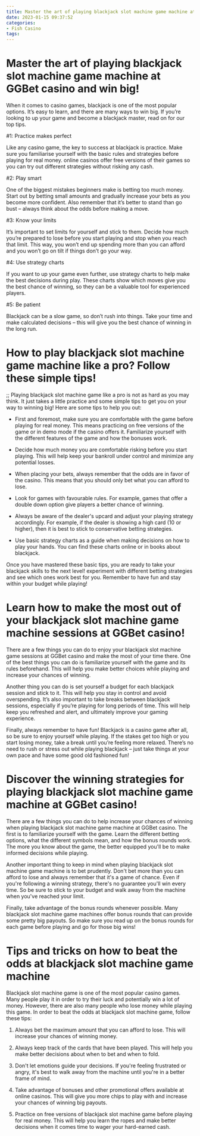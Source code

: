 ```yaml
---
title: Master the art of playing blackjack slot machine game machine at GGBet casino and win big!
date: 2023-01-15 09:37:52
categories:
- Fish Casino
tags:
---
```



#  Master the art of playing blackjack slot machine game machine at GGBet casino and win big!

When it comes to casino games, blackjack is one of the most popular options. It’s easy to learn, and there are many ways to win big. If you’re looking to up your game and become a blackjack master, read on for our top tips.

#1: Practice makes perfect

Like any casino game, the key to success at blackjack is practice. Make sure you familiarise yourself with the basic rules and strategies before playing for real money. online casinos offer free versions of their games so you can try out different strategies without risking any cash.

#2: Play smart

One of the biggest mistakes beginners make is betting too much money. Start out by betting small amounts and gradually increase your bets as you become more confident. Also remember that it’s better to stand than go bust – always think about the odds before making a move.

#3: Know your limits

It’s important to set limits for yourself and stick to them. Decide how much you’re prepared to lose before you start playing and stop when you reach that limit. This way, you won’t end up spending more than you can afford and you won’t go on tilt if things don’t go your way.

#4: Use strategy charts

If you want to up your game even further, use strategy charts to help make the best decisions during play. These charts show which moves give you the best chance of winning, so they can be a valuable tool for experienced players.

#5: Be patient

Blackjack can be a slow game, so don’t rush into things. Take your time and make calculated decisions – this will give you the best chance of winning in the long run.

#  How to play blackjack slot machine game machine like a pro? Follow these simple tips!

 ;; Playing blackjack slot machine game like a pro is not as hard as you may think. It just takes a little practice and some simple tips to get you on your way to winning big! Here are some tips to help you out:

- First and foremost, make sure you are comfortable with the game before playing for real money. This means practicing on free versions of the game or in demo mode if the casino offers it. Familiarize yourself with the different features of the game and how the bonuses work.

- Decide how much money you are comfortable risking before you start playing. This will help keep your bankroll under control and minimize any potential losses.

- When placing your bets, always remember that the odds are in favor of the casino. This means that you should only bet what you can afford to lose.

- Look for games with favourable rules. For example, games that offer a double down option give players a better chance of winning.

- Always be aware of the dealer's upcard and adjust your playing strategy accordingly. For example, if the dealer is showing a high card (10 or higher), then it is best to stick to conservative betting strategies.

- Use basic strategy charts as a guide when making decisions on how to play your hands. You can find these charts online or in books about blackjack.


Once you have mastered these basic tips, you are ready to take your blackjack skills to the next level! experiment with different betting strategies and see which ones work best for you. Remember to have fun and stay within your budget while playing!

#  Learn how to make the most out of your blackjack slot machine game machine sessions at GGBet casino!

There are a few things you can do to enjoy your blackjack slot machine game sessions at GGBet casino and make the most of your time there. One of the best things you can do is familiarize yourself with the game and its rules beforehand. This will help you make better choices while playing and increase your chances of winning.

Another thing you can do is set yourself a budget for each blackjack session and stick to it. This will help you stay in control and avoid overspending. It’s also important to take breaks between blackjack sessions, especially if you’re playing for long periods of time. This will help keep you refreshed and alert, and ultimately improve your gaming experience.

Finally, always remember to have fun! Blackjack is a casino game after all, so be sure to enjoy yourself while playing. If the stakes get too high or you start losing money, take a break until you’re feeling more relaxed. There’s no need to rush or stress out while playing blackjack – just take things at your own pace and have some good old fashioned fun!

#  Discover the winning strategies for playing blackjack slot machine game machine at GGBet casino!

There are a few things you can do to help increase your chances of winning when playing blackjack slot machine game machine at GGBet casino. The first is to familiarize yourself with the game. Learn the different betting options, what the different symbols mean, and how the bonus rounds work. The more you know about the game, the better equipped you'll be to make informed decisions while playing.

Another important thing to keep in mind when playing blackjack slot machine game machine is to bet prudently. Don't bet more than you can afford to lose and always remember that it's a game of chance. Even if you're following a winning strategy, there's no guarantee you'll win every time. So be sure to stick to your budget and walk away from the machine when you've reached your limit.

Finally, take advantage of the bonus rounds whenever possible. Many blackjack slot machine game machines offer bonus rounds that can provide some pretty big payouts. So make sure you read up on the bonus rounds for each game before playing and go for those big wins!

#  Tips and tricks on how to beat the odds at blackjack slot machine game machine

 Blackjack slot machine game is one of the most popular casino games. Many people play it in order to try their luck and potentially win a lot of money. However, there are also many people who lose money while playing this game. In order to beat the odds at blackjack slot machine game, follow these tips:

1. Always bet the maximum amount that you can afford to lose. This will increase your chances of winning money.

2. Always keep track of the cards that have been played. This will help you make better decisions about when to bet and when to fold.

3. Don't let emotions guide your decisions. If you're feeling frustrated or angry, it's best to walk away from the machine until you're in a better frame of mind.

4. Take advantage of bonuses and other promotional offers available at online casinos. This will give you more chips to play with and increase your chances of winning big payouts.

5. Practice on free versions of blackjack slot machine game before playing for real money. This will help you learn the ropes and make better decisions when it comes time to wager your hard-earned cash.